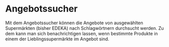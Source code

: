 # Angebotssucher

Mit dem Angebotssucher können die Angebote von ausgewählten Supermärkten (bisher EDEKA) nach Schlagwörtnern durchsucht werden. 
Zu dem kann man sich benachrichtigen lassen, wenn bestimmte Produkte in einem der Lieblingssupermärkte im Angebot sind.
